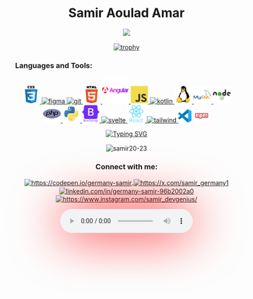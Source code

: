  


<div id="badges"  align="center">
<h1 align="center">Samir Aoulad Amar</h1>
</div>
<div id="header" align="center">
    <a href="yhttps://github.com/dev-dragon-ahmed/">
  <img src="https://developers.giphy.com/branch/master/static/api-512d36c09662682717108a38bbb5c57d.gif" width="480"/>
       </a>
</div>
 
 



  
 
  
  
<div id="badges"  align="center">
<p align="center">
    <a href="https://github.com/ryo-ma/github-profile-trophy">
        <img src="https://github-profile-trophy.vercel.app/?username=samir20-23&theme=onedark" alt="trophy" />
    </a>
</p>
</div>


 
 
<div id="badges"  align="center">
  
<h3 align="left">Languages and Tools:</h3>

<div id="badges"  align="center">
<p align="center" > 
    <a href="https://www.w3schools.com/css/" target="_blank" rel="noreferrer"> 
        <img src="https://raw.githubusercontent.com/devicons/devicon/master/icons/css3/css3-original-wordmark.svg" alt="css3" width="40" height="40"/> 
    </a> 
    <a href="https://www.figma.com/" target="_blank" rel="noreferrer"> 
        <img src="https://www.vectorlogo.zone/logos/figma/figma-icon.svg" alt="figma" width="40" height="40"/> 
    </a> 
    <a href="https://git-scm.com/" target="_blank" rel="noreferrer"> 
        <img src="https://www.vectorlogo.zone/logos/git-scm/git-scm-icon.svg" alt="git" width="40" height="40"/> 
    </a> 
    <a href="https://www.w3.org/html/" target="_blank" rel="noreferrer"> 
        <img src="https://raw.githubusercontent.com/devicons/devicon/master/icons/html5/html5-original-wordmark.svg" alt="html5" width="40" height="40"/> 
    </a> 
        <a href="https://www.w3schools.com/angular/" target="_blank" rel="noreferrer"> 
        <img src="https://raw.githubusercontent.com/devicons/devicon/master/icons/angular/angular-original-wordmark.svg" alt="angular" width="60" height="60"/> 
    </a> 
    <a href="https://developer.mozilla.org/en-US/docs/Web/JavaScript" target="_blank" rel="noreferrer"> 
        <img src="https://raw.githubusercontent.com/devicons/devicon/master/icons/javascript/javascript-original.svg" alt="javascript" width="40" height="40"/> 
    </a> 
    <a href="https://kotlinlang.org" target="_blank" rel="noreferrer"> 
        <img src="https://www.vectorlogo.zone/logos/kotlinlang/kotlinlang-icon.svg" alt="kotlin" width="40" height="40"/> 
    </a> 
    <a href="https://www.linux.org/" target="_blank" rel="noreferrer"> 
        <img src="https://raw.githubusercontent.com/devicons/devicon/master/icons/linux/linux-original.svg" alt="linux" width="40" height="40"/> 
    </a> 
    <a href="https://www.mysql.com/" target="_blank" rel="noreferrer"> 
        <img src="https://raw.githubusercontent.com/devicons/devicon/master/icons/mysql/mysql-original-wordmark.svg" alt="mysql" width="40" height="40"/> 
    </a> 
    <a href="https://nodejs.org" target="_blank" rel="noreferrer"> 
        <img src="https://raw.githubusercontent.com/devicons/devicon/master/icons/nodejs/nodejs-original-wordmark.svg" alt="nodejs" width="40" height="40"/> 
    </a> 
    <a href="https://www.php.net" target="_blank" rel="noreferrer"> 
        <img src="https://raw.githubusercontent.com/devicons/devicon/master/icons/php/php-original.svg" alt="php" width="40" height="40"/> 
    </a>  
    <a href="https://www.python.org" target="_blank" rel="noreferrer"> 
        <img src="https://raw.githubusercontent.com/devicons/devicon/master/icons/python/python-original.svg" alt="python" width="40" height="40"/> 
    </a>  
    <a href="https://getbootstrap.com" target="_blank" rel="noreferrer">
 <img src="https://raw.githubusercontent.com/devicons/devicon/master/icons/bootstrap/bootstrap-plain-wordmark.svg" alt="bootstrap" width="40" height="40"/>
  </a>
     </a>
   <a href="https://svelte.dev" target="_blank" rel="noreferrer"> 
   <img src="https://upload.wikimedia.org/wikipedia/commons/1/1b/Svelte_Logo.svg" alt="svelte" width="40" height="40"/> </a> 
    <a href="https://reactjs.org/" target="_blank" rel="noreferrer"> 
        <img src="https://raw.githubusercontent.com/devicons/devicon/master/icons/react/react-original-wordmark.svg" alt="react" width="40" height="40"/> 
    </a> 
    <a href="https://tailwindcss.com/" target="_blank" rel="noreferrer"> 
        <img src="https://www.vectorlogo.zone/logos/tailwindcss/tailwindcss-icon.svg" alt="tailwind" width="40" height="40"/> 
    </a> 
     <img src="https://github.com/devicons/devicon/blob/master/icons/vscode/vscode-original.svg" width="30" height="30"/>&nbsp;
<img src="https://github.com/devicons/devicon/blob/master/icons/npm/npm-original-wordmark.svg" width="30" height="30"/>&nbsp;
     </div>
</p>

<div id="badges"  align="center">

[![Typing SVG](https://readme-typing-svg.herokuapp.com/?color=63CF15&lines=If+you+fail+get+up+and+try+again)](https://git.io/typing-svg)
  
  </div>
<p><img align="center" src="https://github-readme-streak-stats.herokuapp.com/?user=samir20-23&" alt="samir20-23" /></p>









<h3 align="center">Connect with me:</h3>
<p align="center">
    <a href="https://codepen.io/https://codepen.io/germany-samir" target="blank">
        <img align="center" src="https://raw.githubusercontent.com/rahuldkjain/github-profile-readme-generator/master/src/images/icons/Social/codepen.svg" alt="https://codepen.io/germany-samir" height="30" width="40" />
    </a>
    <a href="https://twitter.com/https://x.com/samir_germany1" target="blank">
        <img align="center" src="https://raw.githubusercontent.com/rahuldkjain/github-profile-readme-generator/master/src/images/icons/Social/twitter.svg" alt="https://x.com/samir_germany1" height="30" width="40" />
    </a>
    <a href="https://linkedin.com/in/linkedin.com/in/germany-samir-96b2002a0" target="blank">
        <img align="center" src="https://raw.githubusercontent.com/rahuldkjain/github-profile-readme-generator/master/src/images/icons/Social/linked-in-alt.svg" alt="linkedin.com/in/germany-samir-96b2002a0" height="30" width="40" />
    </a>
    <a href="https://www.instagram.com/samir_devgenius/" target="blank">
        <img align="center" src="https://raw.githubusercontent.com/rahuldkjain/github-profile-readme-generator/master/src/images/icons/Social/instagram.svg" alt="https://www.instagram.com/samir_devgenius/" height="30" width="40" />
    </a>
</p>
</div>


<div align='center'>
  <audio controls autoplay style="box-shadow: 0 0 114px 1px red;border-radius:70px">
    <source src="https://www.soundhelix.com/examples/mp3/SoundHelix-Song-1.mp3" type="audio/mpeg">
  </audio>
</div>

